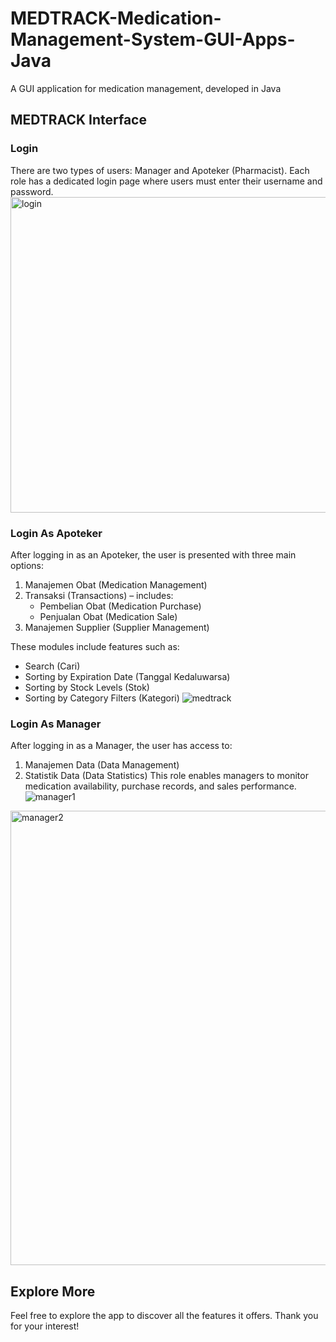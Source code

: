 # MEDTRACK-Medication-Management-System-GUI-Apps-Java
A GUI application for medication management, developed in Java

## MEDTRACK Interface
### Login
There are two types of users: Manager and Apoteker (Pharmacist). Each role has a dedicated login page where users must enter their username and password.
<img width="960" height="505" alt="login" src="https://github.com/user-attachments/assets/cd0734ae-0e5d-4b5c-90a5-28ee4e89eda2" />

### Login As Apoteker
After logging in as an Apoteker, the user is presented with three main options:
1. Manajemen Obat (Medication Management)
2. Transaksi (Transactions) – includes:
   - Pembelian Obat (Medication Purchase)
   - Penjualan Obat (Medication Sale)
3. Manajemen Supplier (Supplier Management)

These modules include features such as:
- Search (Cari)
- Sorting by Expiration Date (Tanggal Kedaluwarsa)
- Sorting by Stock Levels (Stok)
- Sorting by Category Filters (Kategori)
![medtrack](https://github.com/user-attachments/assets/901f7dd6-67c2-4431-9e6b-69799ad875c4)

### Login As Manager
After logging in as a Manager, the user has access to:
1. Manajemen Data (Data Management)
2. Statistik Data (Data Statistics)
This role enables managers to monitor medication availability, purchase records, and sales performance. 
![manager1](https://github.com/user-attachments/assets/9763374a-e0d1-4396-9e7d-322630be5332)
<img width="1359" height="727" alt="manager2" src="https://github.com/user-attachments/assets/648c1d99-115d-46a0-8470-727b6dcf9a00" />

## Explore More
Feel free to explore the app to discover all the features it offers. Thank you for your interest!
